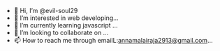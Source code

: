 - 👋 Hi, I’m @evil-soul29
- 👀 I’m interested in web developing...
- 🌱 I’m currently learning javascript ...
- 💞️ I’m looking to collaborate on ...
- 📫 How to reach me through emailL:annamalairaja2913@gmail.com...

<!---
evil-soul29/evil-soul29 is a ✨ special ✨ repository because its `README.md` (this file) appears on your GitHub profile.
You can click the Preview link to take a look at your changes.
--->
